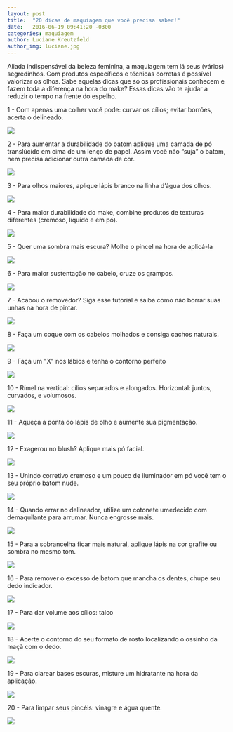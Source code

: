 ```yaml
---
layout: post
title:  "20 dicas de maquiagem que você precisa saber!"
date:   2016-06-19 09:41:20 -0300
categories: maquiagem
author: Luciane Kreutzfeld
author_img: luciane.jpg
---
```


Aliada indispensável da beleza feminina, a maquiagem tem lá seus (vários) segredinhos. Com produtos específicos e técnicas corretas é possível valorizar os olhos. Sabe aquelas dicas que só os profissionais conhecem e fazem toda a diferença na hora do make? Essas dicas vão te ajudar a reduzir o tempo na frente do espelho.

1 - Com apenas uma colher você pode: curvar os cílios; evitar borrões, acerta o delineado.

![](http://www.alessandrostein.com/blog-fashion-hug/images/posts/jana%201.png)

2 -  Para aumentar a durabilidade do batom aplique uma camada de pó translúcido em cima de um lenço de papel. Assim você não “suja” o batom, nem precisa adicionar outra camada de cor.

![](http://www.alessandrostein.com/blog-fashion-hug/images/posts/jana2.png)

3 - Para olhos maiores, aplique lápis branco na linha d’água dos olhos.

![](http://www.alessandrostein.com/blog-fashion-hug/images/posts/jana3.png)

4 - Para maior durabilidade do make, combine produtos de texturas diferentes (cremoso, líquido e em pó).

![](http://www.alessandrostein.com/blog-fashion-hug/images/posts/jana4.png)

5 -  Quer uma sombra mais escura? Molhe o pincel na hora de aplicá-la

![](http://www.alessandrostein.com/blog-fashion-hug/images/posts/jana5.png)

6 - Para maior sustentação no cabelo, cruze os grampos.

![](http://www.alessandrostein.com/blog-fashion-hug/images/posts/jana6.png)

7 - Acabou o removedor? Siga esse tutorial e saiba como não borrar suas unhas na hora de pintar.

![](http://www.alessandrostein.com/blog-fashion-hug/images/posts/jana7.png)

8 - Faça um coque com os cabelos molhados e consiga cachos naturais.

![](http://www.alessandrostein.com/blog-fashion-hug/images/posts/jana8.png)

9 - Faça um "X" nos lábios e tenha o contorno perfeito

![](http://www.alessandrostein.com/blog-fashion-hug/images/posts/jana9.png)

10 - Rímel na vertical: cílios separados e alongados. Horizontal: juntos, curvados, e volumosos. 

![](http://www.alessandrostein.com/blog-fashion-hug/images/posts/jana10.png)

11 -  Aqueça a ponta do lápis de olho e aumente sua pigmentação.

![](http://www.alessandrostein.com/blog-fashion-hug/images/posts/jana11.png)

12 - Exagerou no blush? Aplique mais pó facial.

![](http://www.alessandrostein.com/blog-fashion-hug/images/posts/jana12.png)

13 - Unindo corretivo cremoso e um pouco de iluminador em pó você tem o seu próprio batom nude.

![](http://www.alessandrostein.com/blog-fashion-hug/images/posts/jana13.png)

14 - Quando errar no delineador, utilize um cotonete umedecido com demaquilante para arrumar. Nunca engrosse mais. 

![](http://www.alessandrostein.com/blog-fashion-hug/images/posts/jana14.png)

15 - Para a sobrancelha ficar mais natural, aplique lápis na cor grafite ou sombra no mesmo tom.

![](http://www.alessandrostein.com/blog-fashion-hug/images/posts/jana15.png)

16 - Para remover o excesso de batom que mancha os dentes, chupe seu dedo indicador.

![](http://www.alessandrostein.com/blog-fashion-hug/images/posts/jana16.png)

17 -  Para dar volume aos cílios: talco

![](http://www.alessandrostein.com/blog-fashion-hug/images/posts/jana17.png)

18 - Acerte o contorno do seu formato de rosto localizando o ossinho da maçã com o dedo.

![](http://www.alessandrostein.com/blog-fashion-hug/images/posts/jana18.png)

19 - Para clarear bases escuras, misture um hidratante na hora da aplicação.

![](http://www.alessandrostein.com/blog-fashion-hug/images/posts/jana19.png)

20 - Para limpar seus pincéis: vinagre e água quente.

![](http://www.alessandrostein.com/blog-fashion-hug/images/posts/jana20.png)



